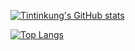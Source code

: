 [![Tintinkung's GitHub stats](https://github-readme-stats.vercel.app/api?username=tintinkung&count_privates=true&show_icons=true&theme=onedark&count_private)](https://github.com/anuraghazra/github-readme-stats)

[![Top Langs](https://github-readme-stats.vercel.app/api/top-langs/?username=tintinkung&theme=onedark&count_privates=true&show_icons=true&langs_count=5)](https://github.com/anuraghazra/github-readme-stats)
